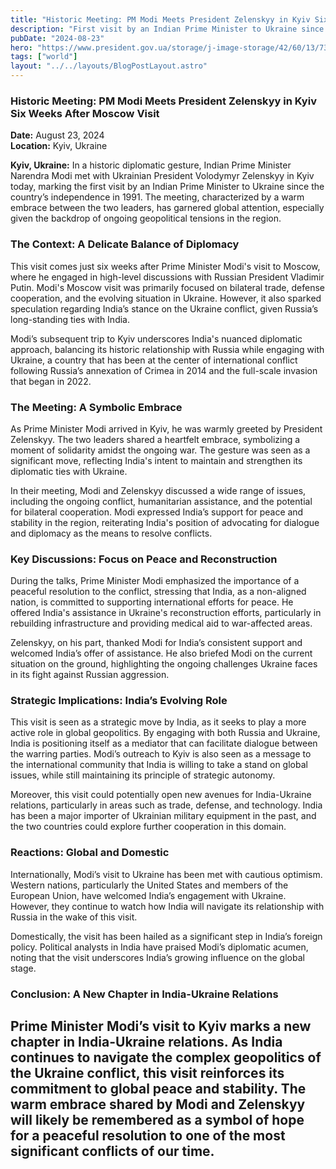 ```yaml
---
title: "Historic Meeting: PM Modi Meets President Zelenskyy in Kyiv Six Weeks After Moscow Visit"
description: "First visit by an Indian Prime Minister to Ukraine since the country’s independence in 1991. The meeting, characterized by a warm embrace between the two leaders"
pubDate: "2024-08-23"
hero: "https://www.president.gov.ua/storage/j-image-storage/42/60/13/73c50cba4114994bac485d03c00f15ac_1718361865_extra_large.jpeg"
tags: ["world"]
layout: "../../layouts/BlogPostLayout.astro"
---
```

### **Historic Meeting: PM Modi Meets President Zelenskyy in Kyiv Six Weeks After Moscow Visit**

**Date:** August 23, 2024  
**Location:** Kyiv, Ukraine

**Kyiv, Ukraine:** In a historic diplomatic gesture, Indian Prime Minister Narendra Modi met with Ukrainian President Volodymyr Zelenskyy in Kyiv today, marking the first visit by an Indian Prime Minister to Ukraine since the country’s independence in 1991. The meeting, characterized by a warm embrace between the two leaders, has garnered global attention, especially given the backdrop of ongoing geopolitical tensions in the region.

### **The Context: A Delicate Balance of Diplomacy**

This visit comes just six weeks after Prime Minister Modi's visit to Moscow, where he engaged in high-level discussions with Russian President Vladimir Putin. Modi's Moscow visit was primarily focused on bilateral trade, defense cooperation, and the evolving situation in Ukraine. However, it also sparked speculation regarding India’s stance on the Ukraine conflict, given Russia’s long-standing ties with India.

Modi’s subsequent trip to Kyiv underscores India's nuanced diplomatic approach, balancing its historic relationship with Russia while engaging with Ukraine, a country that has been at the center of international conflict following Russia’s annexation of Crimea in 2014 and the full-scale invasion that began in 2022.

### **The Meeting: A Symbolic Embrace**

As Prime Minister Modi arrived in Kyiv, he was warmly greeted by President Zelenskyy. The two leaders shared a heartfelt embrace, symbolizing a moment of solidarity amidst the ongoing war. The gesture was seen as a significant move, reflecting India's intent to maintain and strengthen its diplomatic ties with Ukraine.

In their meeting, Modi and Zelenskyy discussed a wide range of issues, including the ongoing conflict, humanitarian assistance, and the potential for bilateral cooperation. Modi expressed India’s support for peace and stability in the region, reiterating India's position of advocating for dialogue and diplomacy as the means to resolve conflicts.

### **Key Discussions: Focus on Peace and Reconstruction**

During the talks, Prime Minister Modi emphasized the importance of a peaceful resolution to the conflict, stressing that India, as a non-aligned nation, is committed to supporting international efforts for peace. He offered India's assistance in Ukraine's reconstruction efforts, particularly in rebuilding infrastructure and providing medical aid to war-affected areas.

Zelenskyy, on his part, thanked Modi for India’s consistent support and welcomed India’s offer of assistance. He also briefed Modi on the current situation on the ground, highlighting the ongoing challenges Ukraine faces in its fight against Russian aggression.

### **Strategic Implications: India’s Evolving Role**

This visit is seen as a strategic move by India, as it seeks to play a more active role in global geopolitics. By engaging with both Russia and Ukraine, India is positioning itself as a mediator that can facilitate dialogue between the warring parties. Modi’s outreach to Kyiv is also seen as a message to the international community that India is willing to take a stand on global issues, while still maintaining its principle of strategic autonomy.

Moreover, this visit could potentially open new avenues for India-Ukraine relations, particularly in areas such as trade, defense, and technology. India has been a major importer of Ukrainian military equipment in the past, and the two countries could explore further cooperation in this domain.

### **Reactions: Global and Domestic**

Internationally, Modi’s visit to Ukraine has been met with cautious optimism. Western nations, particularly the United States and members of the European Union, have welcomed India’s engagement with Ukraine. However, they continue to watch how India will navigate its relationship with Russia in the wake of this visit.

Domestically, the visit has been hailed as a significant step in India’s foreign policy. Political analysts in India have praised Modi’s diplomatic acumen, noting that the visit underscores India’s growing influence on the global stage.

### **Conclusion: A New Chapter in India-Ukraine Relations**

Prime Minister Modi’s visit to Kyiv marks a new chapter in India-Ukraine relations. As India continues to navigate the complex geopolitics of the Ukraine conflict, this visit reinforces its commitment to global peace and stability. The warm embrace shared by Modi and Zelenskyy will likely be remembered as a symbol of hope for a peaceful resolution to one of the most significant conflicts of our time.
---